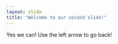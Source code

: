 ```yaml
---
layout: slide
title: "Welcome to our second slide!"
---
```

Yes we can!
Use the left arrow to go back!
